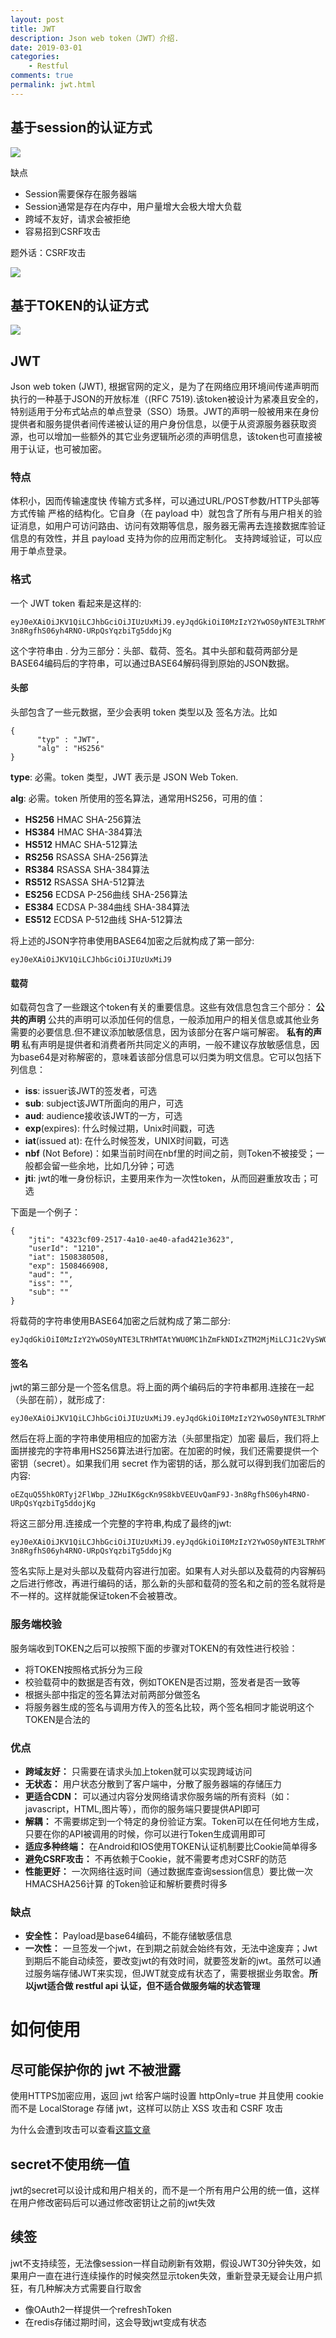 ```yaml
---
layout: post
title: JWT
description: Json web token（JWT）介绍.
date: 2019-03-01
categories:
    - Restful
comments: true
permalink: jwt.html
---
```


## 基于session的认证方式

![](/assets/images/posts/jwt/session.png)

缺点

- Session需要保存在服务器端
- Session通常是存在内存中，用户量增大会极大增大负载
- 跨域不友好，请求会被拒绝
- 容易招到CSRF攻击

题外话：CSRF攻击

![](/assets/images/posts/jwt/csrf.png)

## 基于TOKEN的认证方式
![](/assets/images/posts/jwt/token.png)

## JWT

Json web token (JWT), 根据官网的定义，是为了在网络应用环境间传递声明而执行的一种基于JSON的开放标准（(RFC 7519).该token被设计为紧凑且安全的，特别适用于分布式站点的单点登录（SSO）场景。JWT的声明一般被用来在身份提供者和服务提供者间传递被认证的用户身份信息，以便于从资源服务器获取资源，也可以增加一些额外的其它业务逻辑所必须的声明信息，该token也可直接被用于认证，也可被加密。
### 特点
体积小，因而传输速度快
传输方式多样，可以通过URL/POST参数/HTTP头部等方式传输
严格的结构化。它自身（在 payload 中）就包含了所有与用户相关的验证消息，如用户可访问路由、访问有效期等信息，服务器无需再去连接数据库验证信息的有效性，并且 payload 支持为你的应用而定制化。
支持跨域验证，可以应用于单点登录。
### 格式
一个 JWT token 看起来是这样的:

	eyJ0eXAiOiJKV1QiLCJhbGciOiJIUzUxMiJ9.eyJqdGkiOiI0MzIzY2YwOS0yNTE3LTRhMTAtYWU0MC1hZmFkNDIxZTM2MjMiLCJ1c2VySWQiOiIxMjEwIiwiaWF0IjoxNTA4MzgwNTA4LCJleHAiOjE1MDg0NjY5MDgsImF1ZCI6IiIsImlzcyI6IiIsInN1YiI6IiJ9.oEZquQ55hkORTyj2FlWbp_JZHuIK6gcKn9S8kbVEEUvQamF9J-3n8RgfhS06yh4RNO-URpQsYqzbiTg5ddojKg

这个字符串由 . 分为三部分：头部、载荷、签名。其中头部和载荷两部分是BASE64编码后的字符串，可以通过BASE64解码得到原始的JSON数据。
#### 头部
头部包含了一些元数据，至少会表明 token 类型以及 签名方法。比如

    {
          "typ" : "JWT",
          "alg" : "HS256"
    }

**type**: 必需。token 类型，JWT 表示是 JSON Web Token.

**alg**: 必需。token 所使用的签名算法，通常用HS256，可用的值：

- **HS256** HMAC SHA-256算法
- **HS384** HMAC SHA-384算法
- **HS512** HMAC SHA-512算法
- **RS256** RSASSA SHA-256算法
- **RS384** RSASSA SHA-384算法
- **RS512** RSASSA SHA-512算法
- **ES256** ECDSA P-256曲线 SHA-256算法
- **ES384** ECDSA P-384曲线 SHA-384算法
- **ES512** ECDSA P-512曲线 SHA-512算法

将上述的JSON字符串使用BASE64加密之后就构成了第一部分:

	eyJ0eXAiOiJKV1QiLCJhbGciOiJIUzUxMiJ9

#### 载荷
如载荷包含了一些跟这个token有关的重要信息。这些有效信息包含三个部分： 
**公共的声明**
公共的声明可以添加任何的信息，一般添加用户的相关信息或其他业务需要的必要信息.但不建议添加敏感信息，因为该部分在客户端可解密。
**私有的声明**
私有声明是提供者和消费者所共同定义的声明，一般不建议存放敏感信息，因为base64是对称解密的，意味着该部分信息可以归类为明文信息。它可以包括下列信息：

- **iss**: issuer该JWT的签发者，可选
- **sub**: subject该JWT所面向的用户，可选
- **aud**: audience接收该JWT的一方，可选
- **exp**(expires): 什么时候过期，Unix时间戳，可选
- **iat**(issued at): 在什么时候签发，UNIX时间戳，可选
- **nbf** (Not Before)：如果当前时间在nbf里的时间之前，则Token不被接受；一般都会留一些余地，比如几分钟；可选
- **jti**: jwt的唯一身份标识，主要用来作为一次性token，从而回避重放攻击；可选

下面是一个例子：
```
{
	"jti": "4323cf09-2517-4a10-ae40-afad421e3623",
	"userId": "1210",
	"iat": 1508380508,
	"exp": 1508466908,
	"aud": "",
	"iss": "",
	"sub": ""
}
```

将载荷的字符串使用BASE64加密之后就构成了第二部分:
```
eyJqdGkiOiI0MzIzY2YwOS0yNTE3LTRhMTAtYWU0MC1hZmFkNDIxZTM2MjMiLCJ1c2VySWQiOiIxMjEwIiwiaWF0IjoxNTA4MzgwNTA4LCJleHAiOjE1MDg0NjY5MDgsImF1ZCI6IiIsImlzcyI6IiIsInN1YiI6IiJ9
```

#### 签名
jwt的第三部分是一个签名信息。将上面的两个编码后的字符串都用.连接在一起（头部在前），就形成了:
```
eyJ0eXAiOiJKV1QiLCJhbGciOiJIUzUxMiJ9.eyJqdGkiOiI0MzIzY2YwOS0yNTE3LTRhMTAtYWU0MC1hZmFkNDIxZTM2MjMiLCJ1c2VySWQiOiIxMjEwIiwiaWF0IjoxNTA4MzgwNTA4LCJleHAiOjE1MDg0NjY5MDgsImF1ZCI6IiIsImlzcyI6IiIsInN1YiI6IiJ9
```

然后在将上面的字符串使用相应的加密方法（头部里指定）加密
最后，我们将上面拼接完的字符串用HS256算法进行加密。在加密的时候，我们还需要提供一个密钥（secret）。如果我们用 secret 作为密钥的话，那么就可以得到我们加密后的内容:
```
oEZquQ55hkORTyj2FlWbp_JZHuIK6gcKn9S8kbVEEUvQamF9J-3n8RgfhS06yh4RNO-URpQsYqzbiTg5ddojKg
```

将这三部分用.连接成一个完整的字符串,构成了最终的jwt:
```
eyJ0eXAiOiJKV1QiLCJhbGciOiJIUzUxMiJ9.eyJqdGkiOiI0MzIzY2YwOS0yNTE3LTRhMTAtYWU0MC1hZmFkNDIxZTM2MjMiLCJ1c2VySWQiOiIxMjEwIiwiaWF0IjoxNTA4MzgwNTA4LCJleHAiOjE1MDg0NjY5MDgsImF1ZCI6IiIsImlzcyI6IiIsInN1YiI6IiJ9.oEZquQ55hkORTyj2FlWbp_JZHuIK6gcKn9S8kbVEEUvQamF9J-3n8RgfhS06yh4RNO-URpQsYqzbiTg5ddojKg
```

签名实际上是对头部以及载荷内容进行加密。如果有人对头部以及载荷的内容解码之后进行修改，再进行编码的话，那么新的头部和载荷的签名和之前的签名就将是不一样的。这样就能保证token不会被篡改。
### 服务端校验
服务端收到TOKEN之后可以按照下面的步骤对TOKEN的有效性进行校验：

- 将TOKEN按照格式拆分为三段
- 校验载荷中的数据是否有效，例如TOKEN是否过期，签发者是否一致等
- 根据头部中指定的签名算法对前两部分做签名
- 将服务器生成的签名与调用方传入的签名比较，两个签名相同才能说明这个TOKEN是合法的

### 优点
- **跨域友好：** 只需要在请求头加上token就可以实现跨域访问
- **无状态：** 用户状态分散到了客户端中，分散了服务器端的存储压力
- **更适合CDN：** 可以通过内容分发网络请求你服务端的所有资料（如：javascript，HTML,图片等），而你的服务端只要提供API即可
- **解耦：** 不需要绑定到一个特定的身份验证方案。Token可以在任何地方生成，只要在你的API被调用的时候，你可以进行Token生成调用即可
- **适应多种终端：** 在Android和IOS使用TOKEN认证机制要比Cookie简单得多
- **避免CSRF攻击：** 不再依赖于Cookie，就不需要考虑对CSRF的防范
- **性能更好：** 一次网络往返时间（通过数据库查询session信息）要比做一次HMACSHA256计算 的Token验证和解析要费时得多
### 缺点
- **安全性：** Payload是base64编码，不能存储敏感信息
- **一次性：** 一旦签发一个jwt，在到期之前就会始终有效，无法中途废弃；Jwt到期后不能自动续签，要改变jwt的有效时间，就要签发新的jwt。虽然可以通过服务端存储JWT来实现，但JWT就变成有状态了，需要根据业务取舍。**所以jwt适合做 restful api 认证，但不适合做服务端的状态管理**

# 如何使用

## 尽可能保护你的 jwt 不被泄露

使用HTTPS加密应用，返回 jwt 给客户端时设置 httpOnly=true 并且使用 cookie 而不是 LocalStorage 存储 jwt，这样可以防止 XSS 攻击和 CSRF 攻击

为什么会遭到攻击可以查看[这篇文章](https://blog.csdn.net/hfahe/article/details/7961618)

## secret不使用统一值

jwt的secret可以设计成和用户相关的，而不是一个所有用户公用的统一值，这样在用户修改密码后可以通过修改密钥让之前的jwt失效

## 续签

jwt不支持续签，无法像session一样自动刷新有效期，假设JWT30分钟失效，如果用户一直在进行连续操作的时候突然显示token失效，重新登录无疑会让用户抓狂，有几种解决方式需要自行取舍

- 像OAuth2一样提供一个refreshToken
- 在redis存储过期时间，这会导致jwt变成有状态